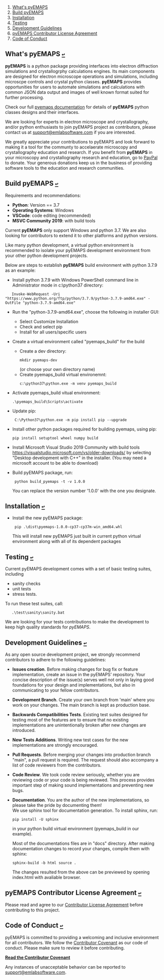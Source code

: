 <!-- #  Open Source __pyEMAPS__ Development Guidelines -->

1. <a id="contents"></a>[What's pyEMAPS](#overview)
2. <a id="contents"></a>[Build pyEMAPS](#build)
3. <a id="contents"></a>[Installation](#installation)
4. <a id="contents"></a>[Testing](#test)
5. <a id="contents"></a>[Development Guidelines](#process)
5. <a id="contents"></a>[pyEMAPS Contributor License Agreement](#CLA)
5. <a id="contents"></a>[Code of Conduct](#COC)

## What's pyEMAPS [`↩`](#contents) <a id="overview"></a>
__pyEMAPS__ is a python package providing interfaces into electron diffraction simulations and crystallogrphy calculations engines. Its main components are designed for electron microscope operations and simulations, including microscpe controls and crystal python classes. __pyEMAPS__ provides opportunities for users to automate simulations and calculations with common JSON data output and images of well known format suited for further processing.  

Check our full [pyemaps documentation](https://emlab-solutions.github.io/pyemaps) for details of __pyEMAPS__ python classes designs and their interfaces.

We are looking for experts in electron microscope and crystallography, and/or python enthusiasts to join pyEMAPS project as contributors, please contact us at support@emlabsoftware.com if you are interested.

We greatly appreciate your contributions to pyEMAPS and look forward to making it a tool for 
the communty to accelaerate microscopy and crystallography education and research. If you benefit from __pyEMAPS__ in your microscopy and crystallography research and education, go to [PayPal](https://www.paypal.com/paypalme/pyemaps22) to donate. Your generous donations keep us in the business of providing software tools to the education and research communities. 

## Build pyEMAPS [`↩`](#content) <a id="build"></a>

Requirements and recommendations:
* __Python__: Version == 3.7
* __Operating Systems__: Windows
* __VSCode__: code editing (recommended)
* __MSVC Community 2019__: with build tools

Current __pyEMAPS__ only support Windows and python 3.7. We are also looking for contributors to extend it to other platforms and python versions. 

Like many python development, a virtual python environment is recommended to isolate your pyEMAPS development environment from your other python development projects.

Below are steps to establish __pyEMAPS__ build environment with python 3.7.9 as an example:

* Install python 3.7.9 with Windows PowerShell command line in Administrator mode in c:\python37 directory:
```   
   Invoke-WebRequest -Uri "https://www.python.org/ftp/python/3.7.9/python-3.7.9-amd64.exe" -OutFile "python-3.7.9-amd64.exe"
```
* Run the "python-3.7.9-amd64.exe", choose the following in installer GUI:
  
     * Select Customize Installation
     * Check and select pip
     * Install for all users/specific users   
* Create a virtual environment called "pyemaps_build" for the build
     * Create a dev directory:
       ```
       mkdir pyemaps-dev
       ``` 
       (or choose your own directory name)
     * Create pyemaps_build virtual environemnt:
       ```
       c:\python37\python.exe -m venv pyemaps_build
       ```
* Activate pyemaps_build vitual environment:
     ```
    .\pyemaps_build\Scripts\activate
     ```
* Update pip:
  ```
   C:\Python37\python.exe -m pip install pip --upgrade
  ```
* Install other python packages required for building pyemaps, using pip:
  ``` 
  pip install setuptool wheel numpy build
  ```
* Install Microsoft Visual Studio 2019 Community with build tools 
   https://visualstudio.microsoft.com/vs/older-downloads/
   by selecting "Desktop development with C++" in the installer.
   (You may need a microsoft account to be able to download)
* Build pyEMAPS package, run:
  ```
   python build_pyemaps -t -v 1.0.0
  ```
  You can replace the version number '1.0.0' with the one you designate.
## Installation [`↩`](#contents) <a id="installation"></a>

* Install the new pyEMAPS package:
  ```
   pip .\dist\pyemaps-1.0.0-cp37-cp37m-win_amd64.whl
  ```
  This will install new pyEMAPS just built in current python virtual environment
  along with all of its dependent packages

## Testing [`↩`](#contents) <a id="test"></a>

  Current pyEMAPS development comes with a set of basic testing suites, including 
   * sanity checks
   * unit tests
   * stress tests.

   To run these test suites, call:
   ```
      .\test\sanity\sanity.bat
   ```
   We are looking for your tests contributions to make the development to keep high quality standards for _pyEMAPS_.

## Development Guidelines [`↩`](#contents) <a id="process"></a>

As any open source development project, we strongly recommend contributors to adhere to the following guidelines:

* __Issues creation__. Before making changes for bug fix or feature implementation, create an issue in   the pyEMAPS' repository. Your concise description of the issue(s) serves well not only in laying good foundations for your design and implementations, but also in communicating to your fellow contributors.

* __Development Branch__. Create your own branch from 'main' where you work on your changes. The main branch is kept as production base.
  
* __Backwards Compatibilities Tests__. Existing test suites designed for testing most of the features are to ensure that no existing implementations are unintentionally broken after new changes are introduced.

* __New Tests Additions__. Writing new test cases for the new implementations are strongly encouraged. 
  
* __Pull Requests__. Before merging your changes into production branch "main", a pull request is required. The request should also accompany a list of code reviewers from the contributors. 
  
* __Code Review__. We took code review seriously, whether you are reviewing code or your code is being reviewed. This process provides important step of making sound implementations and preventing new bugs.  
  
* __Documentation__. You are the author of the new implementations, so please take the pride by documenting them!  
  We use sphinx tool for documentation generation. To install sphinx, run:
  ```
  pip install -U sphinx
  ```
  in your python build virtual environment (pyemaps_build in our example).

  Most of the documentations files are in "docs" directory. After making documentation changes to record your changes, compile them with sphinx:
  ```
  sphinx-build -b html source .
  ```
  The changes resulted from the above can be previewed by opening index.html with avaliable browser.
  
## pyEMAPS Contributor License Agreement [`↩`](#contents) <a id="CLA"></a>

Please read and agree to our [Contributor License Agreement](CONTRIBUTING.md) before contributing to this project.

## Code of Conduct [`↩`](#contents) <a id="COC"></a>

pyEMAPS is committed to providing a welcoming and inclusive environment for all contributors. We follow the [Contributor Covenant](https://www.contributor-covenant.org/version/2/0/code_of_conduct/) as our code of conduct. Please make sure to review it before contributing.

**[Read the Contributor Covenant](https://www.contributor-covenant.org/version/2/0/code_of_conduct/)**

Any instances of unacceptable behavior can be reported to support@emlabsoftware.com.


